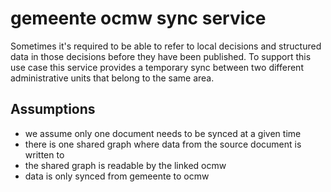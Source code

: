 # gemeente ocmw sync service

Sometimes it's required to be able to refer to local decisions and structured data in those decisions before they have been published. To support this use case this service provides a temporary sync between two different administrative units that belong to the same area.

## Assumptions
- we assume only one document needs to be synced at a given time
- there is one shared graph where data from the source document is written to
- the shared graph is readable by the linked ocmw
- data is only synced from gemeente to ocmw
